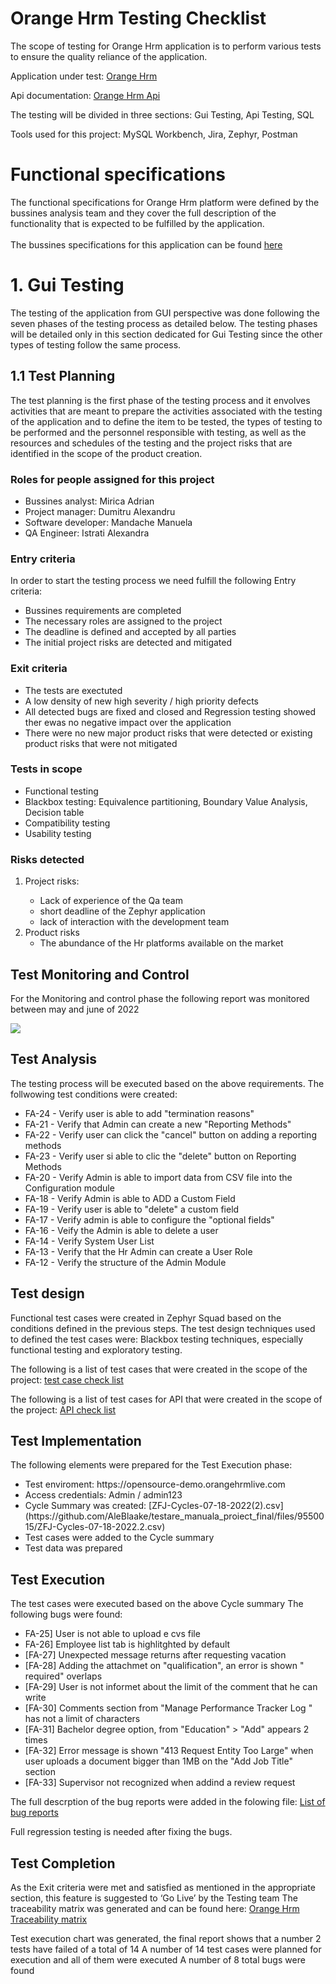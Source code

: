 <h1>Orange Hrm Testing Checklist</h1>

The scope of testing for Orange Hrm application is to perform various tests to ensure the quality reliance of the application.

Application under test: <a href="https://opensource-demo.orangehrmlive.com">Orange Hrm</a>

Api documentation: <a href="https://orangehrm.github.io/orangehrm-api-doc">Orange Hrm Api</a>

The testing will be divided in three sections: Gui Testing, Api Testing, SQL

Tools used for this project: MySQL Workbench, Jira, Zephyr, Postman




<h1>Functional specifications</h1>
The functional specifications for Orange Hrm platform were defined by the bussines analysis team and they cover the full description of the functionality that is expected to be fulfilled by the application.<br><br>
The bussines specifications for this application can be found <a href="https://www.orangehrm.com">here</a>


<h1>1. Gui Testing</h1>

The testing of the application from GUI perspective was done following the seven phases of the testing process as detailed below. The testing phases will be detailed only in this section dedicated for Gui Testing since the other types of testing follow the same process.

<h2>1.1 Test Planning</h2>

The test planning is the first phase of the testing process and it envolves activities that are meant to prepare the activities associated with the testing of the application and to define the item to be tested, the types of testing to be performed and the personnel responsible with testing, as well as the resources and schedules of the testing and the project risks that are identified in the scope of the product creation.


<h3>Roles for people assigned for this project</h3>

<ul>
  <li>Bussines analyst: Mirica Adrian</li>
  <li>Project manager: Dumitru Alexandru</li>
  <li>Software developer: Mandache Manuela</li>
  <li>QA Engineer: Istrati Alexandra</li>

</ul>


<h3>Entry criteria</h3>

In order to start the testing process we need fulfill the following Entry criteria:

<ul>
  <li>Bussines requirements are completed</li>
  <li>The necessary roles are assigned to the project
  <li>The deadline is defined and accepted by all parties</li>
  <li>The initial project risks are detected and mitigated</li>
    
</ul>

<h3>Exit criteria</h3>

<ul>
  <li>The tests are exectuted</li>
  <li>A low density of new high severity / high priority defects</li>
  <li>All detected bugs are fixed and closed and Regression testing showed ther ewas no negative impact over the application</li>
  <li>There were no new major product risks that were detected or existing product risks that were not mitigated</li>
</ul>



<h3>Tests in scope</h3>

<ul>
  <li>Functional testing</li>
  <li>Blackbox testing: Equivalence partitioning, Boundary Value Analysis, Decision table</li>
  <li>Compatibility testing</li>
  <li>Usability testing</li>
</ul>



<h3>Risks detected</h3>

<ol>
  
  <li>Project risks:</li>
  <ul>
    <li>Lack of experience of the Qa team</li>
    <li>short deadline of the Zephyr application</li>
    <li>lack of interaction with the development team</li>
  </ul>
  <li>Product risks
    <ul>
      <li>The abundance of the Hr platforms available on the market</li>
    

</ul>
  </li>
  </ol>


<h2>Test Monitoring and Control</h2>
For the Monitoring and control phase the following report was monitored between may and june of 2022


![](https://user-images.githubusercontent.com/109094693/179553437-d68a9482-40c9-419a-8ef1-7cb32b29ddf7.png)


<h2>Test Analysis</h2>
The testing process will be executed based on the above requirements. The follwowing test conditions were created:

<ul>
  
  <li>FA-24 - Verify user is able to add "termination reasons"</li>
  <li>FA-21 - Verify that Admin can create a new "Reporting Methods"</li>
  <li>FA-22 - Verify user can click the "cancel" button on adding a reporting methods</li>
  <li>FA-23 - Verify user si able to clic the "delete" button on Reporting Methods</li>
  <li>FA-20 - Verify Admin is able to import data from CSV file into the Configuration module</li>
  <li>FA-18 - Verify Admin is able to ADD a Custom Field</li>
  <li>FA-19 - Verify user is able to "delete" a custom field</li>
  <li>FA-17 - Verify admin is able to configure the "optional fields"</li>
  <li>FA-16 - Veify the Admin is able to delete a user </li>
  <li>FA-14 - Verify System User List</li>
  <li>FA-13 - Verify that the Hr Admin can create a User Role</li>
  <li>FA-12 - Verify the structure of the Admin Module</li> 
  
</ul>


<h2>Test design</h2>

Functional test cases were created in Zephyr Squad based on the conditions defined in the previous steps. The test design techniques used to defined the test cases were: Blackbox testing techniques, especially functional testing and exploratory testing.

The following is a list of test cases that were created in the scope of the project: [test case check list](https://github.com/AleBlaake/testare_manuala_proiect_final/files/9133783/ZFJ-Cycles-07-18-2022.csv)


The following is a list of test cases for API that were created in the scope of the project: [API check list](https://github.com/AleBlaake/testare_manuala_proiect_final/blob/main/ORANGE%20HRM.postman_collection.json) 


<h2>Test Implementation </h2>

The following elements were prepared for the Test Execution phase:

<ul>
  <li>Test enviroment: https://opensource-demo.orangehrmlive.com</li>
  <li>Access credentials: Admin / admin123</li>
  <li>Cycle Summary was created: [ZFJ-Cycles-07-18-2022(2).csv](https://github.com/AleBlaake/testare_manuala_proiect_final/files/9550015/ZFJ-Cycles-07-18-2022.2.csv)</li>
  <li>Test cases were added to the Cycle summary</li>
  <li>Test data was prepared</li>
  </ul>
  
  <h2>Test Execution</h2>
  The test cases were executed based on the above Cycle summary
  The following bugs were found:
  
  <ul>
  
  <li>FA-25] User is not able to upload e cvs file </li>
  <li>FA-26] Employee list tab is highlitghted by default</li>
  <li>[FA-27] Unexpected message returns after requesting vacation</li>
  <li>[FA-28] Adding the attachmet on "qualification", an error is shown " required" overlaps</li>
  <li>[FA-29] User is not informet about the limit of the comment that he can write</li>
  <li>[FA-30] Comments section from "Manage Performance Tracker Log " has not a limit of characters </li>
  <li>[FA-31] Bachelor degree option, from "Education" > "Add" appears 2 times</li>
  <li>[FA-32] Error message is shown "413 Request Entity Too Large" when user
    uploads a document bigger than 1MB on the "Add Job Title" section</li>
  <li>[FA-33] Supervisor not recognized when addind a review request</li>
  
  </ul>
  
  The full descrption of the bug reports were added in the folowing file: [List of bug reports](https://github.com/AleBlaake/testare_manuala_proiect_final/files/9550141/Jira.pdf)
  
  Full regression testing is needed after fixing the bugs.
  
  
  <h2>Test Completion</h2>
  
  As the Exit criteria were met and satisfied as mentioned in the appropriate section, this feature is suggested to ‘Go Live’ by the Testing team
  The traceability matrix was generated and can be found here: [Orange Hrm Traceability matrix](https://github.com/AleBlaake/testare_manuala_proiect_final/files/9550190/EXPORT.JIRA.Forward.Traceability_22_6_2022.xlsx)

  Test execution chart was generated, the final report shows that a number 2 tests have failed of a total of 14
  A number of 14 test cases were planned for execution and all of them were executed
  A number of 8 total bugs were found







